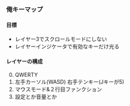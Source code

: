 ### 俺キーマップ

#### 目標
* レイヤー3でスクロールモードにしない
* レイヤーインジケータで有効なキーだけ光る

#### レイヤーの構成
0. QWERTY
1. 左手カーソル(WASD) 右手テンキー(Jキーが5)
2. マウスモード&２行目ファンクション
3. 設定とか音量とか


